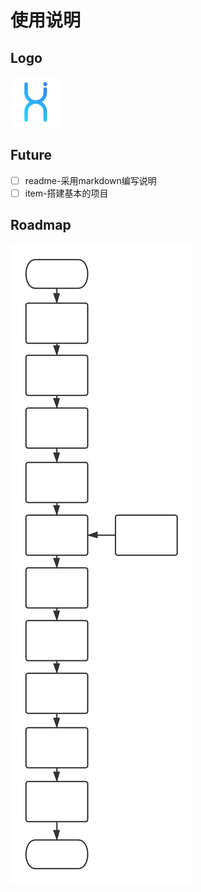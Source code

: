 # 使用说明

## Logo

![hcc-logo][hcc-logo]

## Future

- [ ] readme-采用markdown编写说明
- [ ] item-搭建基本的项目

## Roadmap

![roadmap][roadmap]

[hcc-logo]:./resource/img/favicon.ico
[roadmap]:./resource/img/flow.svg
